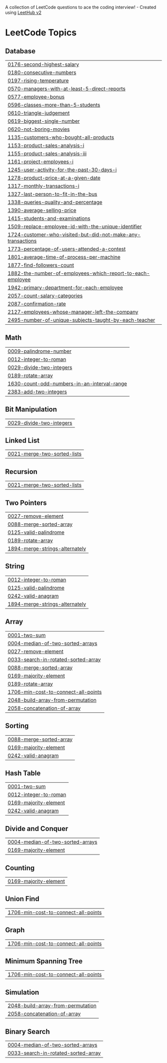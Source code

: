 A collection of LeetCode questions to ace the coding interview! - Created using [LeetHub v2](https://github.com/arunbhardwaj/LeetHub-2.0)
<!---LeetCode Topics Start-->
# LeetCode Topics
## Database
|  |
| ------- |
| [0176-second-highest-salary](https://github.com/YogananthJ/Leetcode-Prob/tree/master/0176-second-highest-salary) |
| [0180-consecutive-numbers](https://github.com/YogananthJ/Leetcode-Prob/tree/master/0180-consecutive-numbers) |
| [0197-rising-temperature](https://github.com/YogananthJ/Leetcode-Prob/tree/master/0197-rising-temperature) |
| [0570-managers-with-at-least-5-direct-reports](https://github.com/YogananthJ/Leetcode-Prob/tree/master/0570-managers-with-at-least-5-direct-reports) |
| [0577-employee-bonus](https://github.com/YogananthJ/Leetcode-Prob/tree/master/0577-employee-bonus) |
| [0596-classes-more-than-5-students](https://github.com/YogananthJ/Leetcode-Prob/tree/master/0596-classes-more-than-5-students) |
| [0610-triangle-judgement](https://github.com/YogananthJ/Leetcode-Prob/tree/master/0610-triangle-judgement) |
| [0619-biggest-single-number](https://github.com/YogananthJ/Leetcode-Prob/tree/master/0619-biggest-single-number) |
| [0620-not-boring-movies](https://github.com/YogananthJ/Leetcode-Prob/tree/master/0620-not-boring-movies) |
| [1135-customers-who-bought-all-products](https://github.com/YogananthJ/Leetcode-Prob/tree/master/1135-customers-who-bought-all-products) |
| [1153-product-sales-analysis-i](https://github.com/YogananthJ/Leetcode-Prob/tree/master/1153-product-sales-analysis-i) |
| [1155-product-sales-analysis-iii](https://github.com/YogananthJ/Leetcode-Prob/tree/master/1155-product-sales-analysis-iii) |
| [1161-project-employees-i](https://github.com/YogananthJ/Leetcode-Prob/tree/master/1161-project-employees-i) |
| [1245-user-activity-for-the-past-30-days-i](https://github.com/YogananthJ/Leetcode-Prob/tree/master/1245-user-activity-for-the-past-30-days-i) |
| [1278-product-price-at-a-given-date](https://github.com/YogananthJ/Leetcode-Prob/tree/master/1278-product-price-at-a-given-date) |
| [1317-monthly-transactions-i](https://github.com/YogananthJ/Leetcode-Prob/tree/master/1317-monthly-transactions-i) |
| [1327-last-person-to-fit-in-the-bus](https://github.com/YogananthJ/Leetcode-Prob/tree/master/1327-last-person-to-fit-in-the-bus) |
| [1338-queries-quality-and-percentage](https://github.com/YogananthJ/Leetcode-Prob/tree/master/1338-queries-quality-and-percentage) |
| [1390-average-selling-price](https://github.com/YogananthJ/Leetcode-Prob/tree/master/1390-average-selling-price) |
| [1415-students-and-examinations](https://github.com/YogananthJ/Leetcode-Prob/tree/master/1415-students-and-examinations) |
| [1509-replace-employee-id-with-the-unique-identifier](https://github.com/YogananthJ/Leetcode-Prob/tree/master/1509-replace-employee-id-with-the-unique-identifier) |
| [1724-customer-who-visited-but-did-not-make-any-transactions](https://github.com/YogananthJ/Leetcode-Prob/tree/master/1724-customer-who-visited-but-did-not-make-any-transactions) |
| [1773-percentage-of-users-attended-a-contest](https://github.com/YogananthJ/Leetcode-Prob/tree/master/1773-percentage-of-users-attended-a-contest) |
| [1801-average-time-of-process-per-machine](https://github.com/YogananthJ/Leetcode-Prob/tree/master/1801-average-time-of-process-per-machine) |
| [1877-find-followers-count](https://github.com/YogananthJ/Leetcode-Prob/tree/master/1877-find-followers-count) |
| [1882-the-number-of-employees-which-report-to-each-employee](https://github.com/YogananthJ/Leetcode-Prob/tree/master/1882-the-number-of-employees-which-report-to-each-employee) |
| [1942-primary-department-for-each-employee](https://github.com/YogananthJ/Leetcode-Prob/tree/master/1942-primary-department-for-each-employee) |
| [2057-count-salary-categories](https://github.com/YogananthJ/Leetcode-Prob/tree/master/2057-count-salary-categories) |
| [2087-confirmation-rate](https://github.com/YogananthJ/Leetcode-Prob/tree/master/2087-confirmation-rate) |
| [2127-employees-whose-manager-left-the-company](https://github.com/YogananthJ/Leetcode-Prob/tree/master/2127-employees-whose-manager-left-the-company) |
| [2495-number-of-unique-subjects-taught-by-each-teacher](https://github.com/YogananthJ/Leetcode-Prob/tree/master/2495-number-of-unique-subjects-taught-by-each-teacher) |
## Math
|  |
| ------- |
| [0009-palindrome-number](https://github.com/YogananthJ/Leetcode-Prob/tree/master/0009-palindrome-number) |
| [0012-integer-to-roman](https://github.com/YogananthJ/Leetcode-Prob/tree/master/0012-integer-to-roman) |
| [0029-divide-two-integers](https://github.com/YogananthJ/Leetcode-Prob/tree/master/0029-divide-two-integers) |
| [0189-rotate-array](https://github.com/YogananthJ/Leetcode-Prob/tree/master/0189-rotate-array) |
| [1630-count-odd-numbers-in-an-interval-range](https://github.com/YogananthJ/Leetcode-Prob/tree/master/1630-count-odd-numbers-in-an-interval-range) |
| [2383-add-two-integers](https://github.com/YogananthJ/Leetcode-Prob/tree/master/2383-add-two-integers) |
## Bit Manipulation
|  |
| ------- |
| [0029-divide-two-integers](https://github.com/YogananthJ/Leetcode-Prob/tree/master/0029-divide-two-integers) |
## Linked List
|  |
| ------- |
| [0021-merge-two-sorted-lists](https://github.com/YogananthJ/Leetcode-Prob/tree/master/0021-merge-two-sorted-lists) |
## Recursion
|  |
| ------- |
| [0021-merge-two-sorted-lists](https://github.com/YogananthJ/Leetcode-Prob/tree/master/0021-merge-two-sorted-lists) |
## Two Pointers
|  |
| ------- |
| [0027-remove-element](https://github.com/YogananthJ/Leetcode-Prob/tree/master/0027-remove-element) |
| [0088-merge-sorted-array](https://github.com/YogananthJ/Leetcode-Prob/tree/master/0088-merge-sorted-array) |
| [0125-valid-palindrome](https://github.com/YogananthJ/Leetcode-Prob/tree/master/0125-valid-palindrome) |
| [0189-rotate-array](https://github.com/YogananthJ/Leetcode-Prob/tree/master/0189-rotate-array) |
| [1894-merge-strings-alternately](https://github.com/YogananthJ/Leetcode-Prob/tree/master/1894-merge-strings-alternately) |
## String
|  |
| ------- |
| [0012-integer-to-roman](https://github.com/YogananthJ/Leetcode-Prob/tree/master/0012-integer-to-roman) |
| [0125-valid-palindrome](https://github.com/YogananthJ/Leetcode-Prob/tree/master/0125-valid-palindrome) |
| [0242-valid-anagram](https://github.com/YogananthJ/Leetcode-Prob/tree/master/0242-valid-anagram) |
| [1894-merge-strings-alternately](https://github.com/YogananthJ/Leetcode-Prob/tree/master/1894-merge-strings-alternately) |
## Array
|  |
| ------- |
| [0001-two-sum](https://github.com/YogananthJ/Leetcode-Prob/tree/master/0001-two-sum) |
| [0004-median-of-two-sorted-arrays](https://github.com/YogananthJ/Leetcode-Prob/tree/master/0004-median-of-two-sorted-arrays) |
| [0027-remove-element](https://github.com/YogananthJ/Leetcode-Prob/tree/master/0027-remove-element) |
| [0033-search-in-rotated-sorted-array](https://github.com/YogananthJ/Leetcode-Prob/tree/master/0033-search-in-rotated-sorted-array) |
| [0088-merge-sorted-array](https://github.com/YogananthJ/Leetcode-Prob/tree/master/0088-merge-sorted-array) |
| [0169-majority-element](https://github.com/YogananthJ/Leetcode-Prob/tree/master/0169-majority-element) |
| [0189-rotate-array](https://github.com/YogananthJ/Leetcode-Prob/tree/master/0189-rotate-array) |
| [1706-min-cost-to-connect-all-points](https://github.com/YogananthJ/Leetcode-Prob/tree/master/1706-min-cost-to-connect-all-points) |
| [2048-build-array-from-permutation](https://github.com/YogananthJ/Leetcode-Prob/tree/master/2048-build-array-from-permutation) |
| [2058-concatenation-of-array](https://github.com/YogananthJ/Leetcode-Prob/tree/master/2058-concatenation-of-array) |
## Sorting
|  |
| ------- |
| [0088-merge-sorted-array](https://github.com/YogananthJ/Leetcode-Prob/tree/master/0088-merge-sorted-array) |
| [0169-majority-element](https://github.com/YogananthJ/Leetcode-Prob/tree/master/0169-majority-element) |
| [0242-valid-anagram](https://github.com/YogananthJ/Leetcode-Prob/tree/master/0242-valid-anagram) |
## Hash Table
|  |
| ------- |
| [0001-two-sum](https://github.com/YogananthJ/Leetcode-Prob/tree/master/0001-two-sum) |
| [0012-integer-to-roman](https://github.com/YogananthJ/Leetcode-Prob/tree/master/0012-integer-to-roman) |
| [0169-majority-element](https://github.com/YogananthJ/Leetcode-Prob/tree/master/0169-majority-element) |
| [0242-valid-anagram](https://github.com/YogananthJ/Leetcode-Prob/tree/master/0242-valid-anagram) |
## Divide and Conquer
|  |
| ------- |
| [0004-median-of-two-sorted-arrays](https://github.com/YogananthJ/Leetcode-Prob/tree/master/0004-median-of-two-sorted-arrays) |
| [0169-majority-element](https://github.com/YogananthJ/Leetcode-Prob/tree/master/0169-majority-element) |
## Counting
|  |
| ------- |
| [0169-majority-element](https://github.com/YogananthJ/Leetcode-Prob/tree/master/0169-majority-element) |
## Union Find
|  |
| ------- |
| [1706-min-cost-to-connect-all-points](https://github.com/YogananthJ/Leetcode-Prob/tree/master/1706-min-cost-to-connect-all-points) |
## Graph
|  |
| ------- |
| [1706-min-cost-to-connect-all-points](https://github.com/YogananthJ/Leetcode-Prob/tree/master/1706-min-cost-to-connect-all-points) |
## Minimum Spanning Tree
|  |
| ------- |
| [1706-min-cost-to-connect-all-points](https://github.com/YogananthJ/Leetcode-Prob/tree/master/1706-min-cost-to-connect-all-points) |
## Simulation
|  |
| ------- |
| [2048-build-array-from-permutation](https://github.com/YogananthJ/Leetcode-Prob/tree/master/2048-build-array-from-permutation) |
| [2058-concatenation-of-array](https://github.com/YogananthJ/Leetcode-Prob/tree/master/2058-concatenation-of-array) |
## Binary Search
|  |
| ------- |
| [0004-median-of-two-sorted-arrays](https://github.com/YogananthJ/Leetcode-Prob/tree/master/0004-median-of-two-sorted-arrays) |
| [0033-search-in-rotated-sorted-array](https://github.com/YogananthJ/Leetcode-Prob/tree/master/0033-search-in-rotated-sorted-array) |
<!---LeetCode Topics End-->